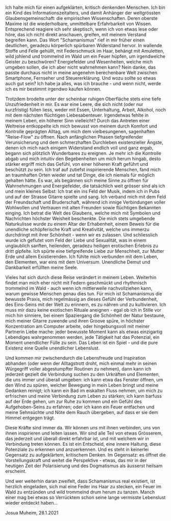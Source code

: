 Ich halte mich für einen aufgeklärten, kritisch denkenden Menschen. Ich bin ein Kind des Informationszeitalters, und damit Anhänger der weltgrössten Glaubensgemeinschaft: die empirischen Wissenschaften. Deren oberste Maxime ist die wiederholbare, unmittelbare Erfahrbarkeit von Wissen. Entsprechend reagiere ich sehr skeptisch, wenn ich von etwas lese oder höre, das ich nicht direkt anschauen, greifen, mit meinem Verstand begreifen kann. Das Wort "Schamanismus" rief in mir früher einen deutlichen, geradezu körperlich spürbaren Widerstand hervor. In wallende Stoffe und Felle gehüllt, mit Federschmuck im Haar, behängt mit Amuletten, wild johlend und trommelnd im Wald um ein Feuer hüpfen, um irgendwelche Geister zu beschwören? Energiefelder und Wesenheiten, welche mich umgeben sollen, die ich aber nicht wahrnehmen kann? Nein danke, das passte durchaus nicht in meine angenehm berechenbare Welt zwischen Smartphone, Fernseher und Steuererklärung. Und wozu sollte so etwas auch gut sein? Ich habe ja alles, was ich brauche - und wenn nicht, werde ich es mir bestimmt irgendwo kaufen können.
 
Trotzdem brodelte unter der scheinbar ruhigen Oberfläche stets eine tiefe Unzufriedenheit in mir. Es war eine Leere, die sich nicht (oder nur kurzfristig) füllen liess, weder mit Essen, Unterhaltung, Arbeit, Alkohol, noch mit dem nächsten flüchtigen Liebesabenteuer. Irgendetwas fehlte in meinem Leben, ein höherer Sinn vielleicht? Durch das Antreten einer Weltreise entkoppelte ich mich bewusst von meinem durch Komfort und Kontrolle geprägten Alltag, um mich dem vielbesungenen, sagenhaften "Reise-Flow" zu öffnen. Nach anfänglichen Phasen tiefgreifender Verunsicherung und dem schmerzhaften Durchleben existenzieller Ängste, denen ich mich nach einigem Widerstand endlich voll und ganz ergab, begann sich plötzlich Wunderbares zu ereignen. Je mehr ich die Kontrolle abgab und mich intuitiv den Begebenheiten um mich herum hingab, desto stärker ergriff mich das Gefühl, von einer höheren Kraft geführt und beschützt zu sein. Ich traf auf zutiefst inspirierende Menschen, fand mich an traumhaften Orten wieder und tat Dinge, die ich niemals für möglich gehalten hätte. Es war, als begännen sich meine Sinne zu öffnen für Wahrnehmungen und Energiefelder, die tatsächlich weit grösser sind als ich und mein kleines Selbst: Ich trat ein ins Feld der Musik, indem ich in Pubs und auf der Strasse Gitarre spielte und sang. Ich verband mich mit dem Feld der Freundschaft und Bruderschaft, während ich innige Verbindungen voller Wohlwollen und Vertrauen mit alten Freunden sowie flüchtigen Bekannten einging. Ich betrat die Welt des Glaubens, welche mich mit Symbolen und Nachrichten höchster Weisheit beschenkte. Die mich stets umgebende Naturkulisse wurde zu einem Altar der Erhabenheit, einem Beweis für die unendliche schöpferische Kraft und Kreativität, welche uns immerzu durchdringt mit ihrer Schönheit - wenn wir es zulassen. Und schliesslich wurde ich geflutet vom Feld der Liebe und Sexualität, was in einem unglaublich sanften, heilenden, geradezu heiligen erotischen Erlebnis zu dritt gipfelte. Ich spürte eine tiefgreifende Liebe zur Menschheit, zur Mutter Erde und allem Existierenden. Ich fühlte mich verbunden mit dem Leben, den Elementen, war eins mit dem Universum. Unendliche Demut und Dankbarkeit erfüllten meine Seele.
 
Vieles hat sich durch diese Reise verändert in meinem Leben. Weiterhin findet man mich eher nicht mit Federn geschmückt und rhythmisch trommelnd im Wald - auch wenn ich mittlerweile nachvollziehen kann, warum gewisse Menschen genau dies tun. Für mich ist Schamanismus die bewusste Praxis, mich regelmässig an dieses Gefühl der Verbundenheit, des Eins-Seins mit der Welt zu erinnern, es zu nähren und zu kultivieren. Ich muss mir dazu keine exotischen Rituale aneignen - egal ob ich in Stille vor mich hin sinniere, bei einem Spaziergang die Schönheit der Natur bestaune, mich meiner Gitarre zuwende und ihren Groove spüre, in höchster Konzentration am Computer arbeite, oder hingebungsvoll mit meiner Partnerin Liebe mache: jeder bewusste Moment kann als etwas einzigartig Lebendiges wahrgenommen werden, jede Tätigkeit hat das Potenzial, ein Moment unendlicher Fülle zu sein. Das Leben ist ein Spiel - und die pure Existenz eine Quelle unendlicher Lebenslust.
 
Und kommen mir zwischendurch die Lebensfreude und Inspiration abhanden (oder wenn der Alltagstrott droht, mich einmal mehr in seinen Würgegriff voller abgestumpfter Routinen zu nehmen), dann kann ich jederzeit gezielt die Verbindung suchen zu den Urkräften und Elementen, die uns immer und überall umgeben: ich kann etwa das Fenster öffnen, um den Wind zu spüren, welcher Bewegung in mein Leben bringt und meine Gedanken reinigt; ich kann ein Bad im eiskalten Fluss nehmen, um mich zu erfrischen und meine Verbindung zum Leben zu stärken; ich kann barfuss auf der Erde gehen, um zur Ruhe zu kommen und ein Gefühl des Aufgehoben-Seins zu erfahren; oder ich kann ein Feuer entfachen und meine Sehnsüchte und Nöte dem Rauch übergeben, auf dass er sie dem Himmel entgegen trägt.
 
Diese Kräfte sind immer da. Wir können uns mit ihnen verbinden, uns von ihnen inspirieren und leiten lassen. Wir sind alle Teil von etwas Grösserem, das jederzeit und überall direkt erfahrbar ist, und mit welchem wir in Verbindung treten können. Es ist ein Entscheid, eine innere Haltung, diese Potenziale zu erkennen und anzuerkennen. Und es steht in keinerlei Gegensatz zu aufgeklärtem, kritischem Denken. Im Gegensatz: es öffnet die Vorstellungskraft und weitet die Perspektive - etwas, das mir in der heutigen Zeit der Polarisierung und des Dogmatismus als äusserst heilsam erscheint.
 
Und wer weiterhin daran zweifelt, dass Schamanismus real existiert, ist herzlich eingeladen, sich mal eine Feder ins Haar zu stecken, ein Feuer im Wald zu entzünden und wild trommelnd drum herum zu tanzen. Manch einer mag bei etwas so Verrücktem schon seine lange vermisste Lebenslust wieder entdeckt haben…
 
Josua Muheim, 28.1.2021
